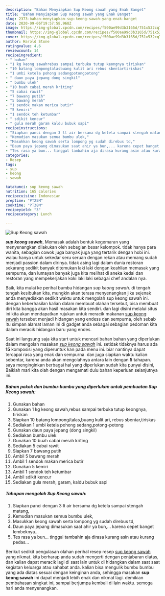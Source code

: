 ```yaml
---
description: "Bahan Menyiapkan Sup Keong sawah yang Enak Banget"
title: "Bahan Menyiapkan Sup Keong sawah yang Enak Banget"
slug: 2373-bahan-menyiapkan-sup-keong-sawah-yang-enak-banget
date: 2020-09-06T19:57:58.968Z
image: https://img-global.cpcdn.com/recipes/f500ae99d3b3165d/751x532cq70/sup-keong-sawah-foto-resep-utama.jpg
thumbnail: https://img-global.cpcdn.com/recipes/f500ae99d3b3165d/751x532cq70/sup-keong-sawah-foto-resep-utama.jpg
cover: https://img-global.cpcdn.com/recipes/f500ae99d3b3165d/751x532cq70/sup-keong-sawah-foto-resep-utama.jpg
author: Harold Stone
ratingvalue: 4.6
reviewcount: 14
recipeingredient:
- " bahan"
- "1 kg keong sawahrebus sampai terbuka tutup keongnya tiriskan"
- "10 batang lompongtalasbuang kulit ari rebus sbentartiriskas"
- "1 umbi ketela pohong sedangpotongpotong"
- " daun paya jepang dong singkil"
- " bumbu ulek"
- "10 buah cabai merah kriting"
- "5 cabai rawit"
- "7 bawang putih"
- "5 bawang merah"
- "1 sendok makan merica butir"
- "5 kemiri"
- "1 sendok teh ketumbar"
- " sdikit kencur"
- " gula merah garam kaldu bubuk sapi"
recipeinstructions:
- "Siapkan panci dengan 3 lt air bersama dg ketela sampai stengah matang,"
- "Kemudian masukan semua bumbu ulek,"
- "Masukkan keong sawah serta lompong yg sudah direbus td,"
- "Daun paya jepang dimasukan saat ahir ya bun,... karena cepet banget lembeknya..."
- "Tes rasa ya bun... tinggal tambahin aja dirasa kurang asin atau kurang pedas..."
categories:
- Resep
tags:
- sup
- keong
- sawah

katakunci: sup keong sawah 
nutrition: 165 calories
recipecuisine: Indonesian
preptime: "PT25M"
cooktime: "PT38M"
recipeyield: "3"
recipecategory: Lunch

---
```



![Sup Keong sawah](https://img-global.cpcdn.com/recipes/f500ae99d3b3165d/751x532cq70/sup-keong-sawah-foto-resep-utama.jpg)

<b><i>sup keong sawah</i></b>, Memasak adalah bentuk kegemaran yang menyenangkan dilakukan oleh sebagian besar kelompok. tidak hanya para wanita, sebagian cowok juga banyak juga yang tertarik dengan hobi ini. walau hanya untuk sekedar seru seruan dengan rekan atau memang sudah menjadi passion dalam dirinya. tidak asing lagi dalam dunia restoran sekarang sedikit banyak ditemukan laki laki dengan keahlian memasak yang sempurna, dan lumayan banyak juga kita melihat di aneka kedai dan restoran yang mempekerjakan koki laki laki sebagai chef andalan nya.



Baik, kita mulai ke perihal bumbu hidangan <i>sup keong sawah</i>. di tengah tengah kesibukan kita, mungkin akan terasa menyenangkan jika sejenak anda menyediakan sedikit waktu untuk mengolah sup keong sawah ini. dengan keberhasilan kalian dalam membuat olahan tersebut, bisa membuat diri kita bangga akan hasil masakan kita sendiri. dan lagi disini melalui situs ini kita akan mendapatkan rujukan untuk meracik makanan <u>sup keong sawah</u> tersebut menjadi hidangan yang endess dan sempurna, oleh sebab itu simpan alamat laman ini di gadget anda sebagai sebagian pedoman kita dalam meracik hidangan baru yang endes.


Saat ini langsung saja kita start untuk mencari bahan bahan yang diperlukan dalam mengolah masakan <u><i>sup keong sawah</i></u> ini. setidak tidaknya harus ada <b>15</b> komposisi yang diperuntuk kan pada menu ini. biar nantinya dapat tercapai rasa yang enak dan sempurna. dan juga siapkan waktu kalian sebentar, karena anda akan mengolahnya antara lain dengan <b>5</b> tahapan. saya menginginkan berbagai hal yang diperlukan sudah kita punyai disini, Baiklah mari kita olah dengan mengamati dulu bahan keperluan selanjutnya ini.

<!--inarticleads1-->

##### Bahan pokok dan bumbu-bumbu yang diperlukan untuk pembuatan Sup Keong sawah:

1. Gunakan  bahan
1. Gunakan 1 kg keong sawah,rebus sampai terbuka tutup keongnya, tiriskan
1. Siapkan 10 batang lompong/talas,buang kulit ari, rebus sbentar,tiriskas
1. Sediakan 1 umbi ketela pohong sedang,potong-potong
1. Gunakan  daun paya jepang (dong singkil)
1. Sediakan  bumbu ulek
1. Gunakan 10 buah cabai merah kriting
1. Sediakan 5 cabai rawit
1. Siapkan 7 bawang putih
1. Ambil 5 bawang merah
1. Ambil 1 sendok makan merica butir
1. Gunakan 5 kemiri
1. Ambil 1 sendok teh ketumbar
1. Ambil  sdikit kencur
1. Sediakan  gula merah, garam, kaldu bubuk sapi




<!--inarticleads2-->

##### Tahapan mengolah Sup Keong sawah:

1. Siapkan panci dengan 3 lt air bersama dg ketela sampai stengah matang,
1. Kemudian masukan semua bumbu ulek,
1. Masukkan keong sawah serta lompong yg sudah direbus td,
1. Daun paya jepang dimasukan saat ahir ya bun,... karena cepet banget lembeknya...
1. Tes rasa ya bun... tinggal tambahin aja dirasa kurang asin atau kurang pedas...




Berikut sedikit pengulasan olahan perihal resep resep <u>sup keong sawah</u> yang nikmat. kita berharap anda sudah mengerti dengan penjabaran diatas, dan kalian dapat meracik lagi di saat lain untuk di hidangkan dalam saat saat kegiatan keluarga atau sahabat anda. kalian bisa mengulik bumbu bumbu yang ada diatas sesuai dengan keinginan anda, sehingga masakan <b>sup keong sawah</b> ini dapat menjadi lebih enak dan nikmat lagi. demikian pembahasan singkat ini, sampai berjumpa kembali di lain waktu. semoga hari anda menyenangkan.
